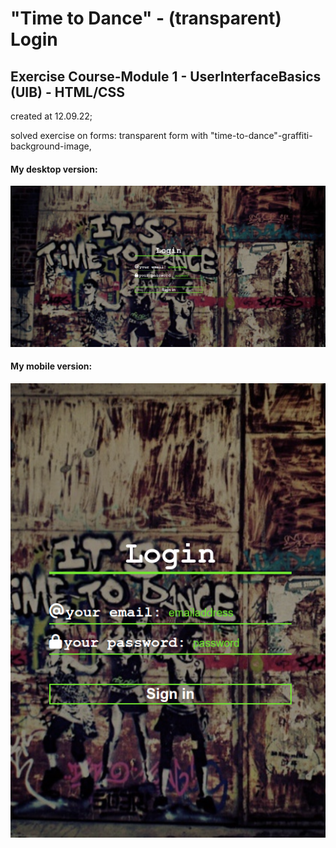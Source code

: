 # "Time to Dance" - (transparent) Login

## Exercise Course-Module 1 - UserInterfaceBasics (UIB) - HTML/CSS

created at 12.09.22;

solved exercise on forms: transparent form with "time-to-dance"-graffiti-background-image,

#### My desktop version:

![my_desktop](./my_desktop_version.png)

#### My mobile version:

![my_mobile](./my_mobile_version.png)

